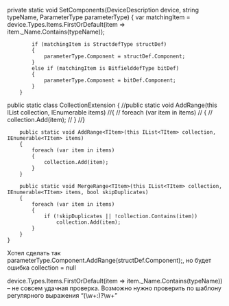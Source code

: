 private static void SetComponents(DeviceDescription device, string typeName, ParameterType parameterType)
        {
            var matchingItem = device.Types.Items.FirstOrDefault(item => item._Name.Contains(typeName));

            if (matchingItem is StructdefType structDef)
            {
                parameterType.Component = structDef.Component;
            }
            else if (matchingItem is BitfielddefType bitDef)
            {
                parameterType.Component = bitDef.Component;
            }
        }

 public static class CollectionExtension
    {
        //public static void AddRange(this IList collection, IEnumerable items)
        //{
        //    foreach (var item in items)
        //    {
        //        collection.Add(item);
        //    }
        //}

        public static void AddRange<TItem>(this IList<TItem> collection, IEnumerable<TItem> items)
        {
            foreach (var item in items)
            {
                collection.Add(item);
            }
        }

        public static void MergeRange<TItem>(this IList<TItem> collection, IEnumerable<TItem> items, bool skipDuplicates)
        {
            foreach (var item in items)
            {
                if (!skipDuplicates || !collection.Contains(item))
                    collection.Add(item);
            }
        }
    }


Хотел сделать так parameterType.Component.AddRange(structDef.Component);, но будет ошибка collection = null

device.Types.Items.FirstOrDefault(item => item._Name.Contains(typeName)) – не совсем удачная проверка. Возможно нужно проверить по шаблону регулярного выражения “(\w+:)?\w+”
